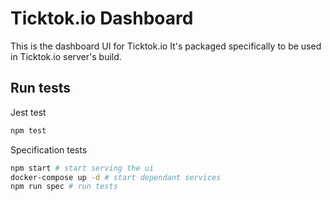 # Ticktok.io Dashboard
This is the dashboard UI for Ticktok.io
It's packaged specifically to be used in Ticktok.io server's build.

## Run tests
Jest test
```bash
npm test
```
Specification tests
```bash
npm start # start serving the ui 
docker-compose up -d # start dependant services
npm run spec # run tests
```

